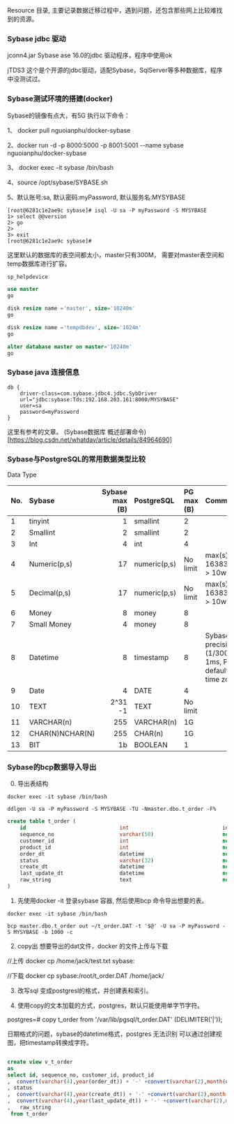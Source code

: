 Resource 目录, 主要记录数据迁移过程中，遇到问题，还包含那些网上比较难找到的资源。

### Sybase jdbc 驱动
jconn4.jar 
Sybase ase 16.0的jdbc 驱动程序，程序中使用ok

jTDS3
这个是个开源的jdbc驱动，适配Sybase，SqlServer等多种数据库，程序中没测试过。


### Sybase测试环境的搭建(docker)
Sybase的镜像有点大，有5G
执行以下命令：

1、 docker pull nguoianphu/docker-sybase

2、docker run -d -p 8000:5000 -p 8001:5001 --name sybase nguoianphu/docker-sybase

3、 docker exec -it sybase /bin/bash

4、source /opt/sybase/SYBASE.sh

5、默认账号:sa, 默认密码:myPassword,  默认服务名:MYSYBASE
```shell
[root@6281c1e2ae9c sybase]# isql -U sa -P myPassword -S MYSYBASE
1> select @@version
2> go
2>
3> exit
[root@6281c1e2ae9c sybase]#
```
这里默认的数据库的表空间都太小，master只有300M， 需要对master表空间和temp数据库进行扩容。

```sql 
sp_helpdevice

use master
go

disk resize name ='master', size='10240m'
go

disk resize name ='tempdbdev', size='1024m'
go

alter database master on master='10240m'
go

```

### Sybase java 连接信息

```text
db {
    driver-class=com.sybase.jdbc4.jdbc.SybDriver
    url="jdbc:sybase:Tds:192.168.203.161:8000/MYSYBASE"
    user=sa
    password=myPassword
}
```
这里有参考的文章。
(Sybase数据库 概述部署命令)[https://blog.csdn.net/whatday/article/details/84964690]


### Sybase与PostgreSQL的常用数据类型比较 
Data Type

| No.  | Sybase          | Sybase max (B) | PostgreSQL   | PG max (B) | Comments                                                            |
| :--- | :-------------- | -------------: | :----------- | :--------- | :------------------------------------------------------------------ |
| 1    | tinyint         |              1 | smallint     | 2          |                                                                     |
| 2    | Smallint        |              2 | smallint     | 2          |                                                                     |
| 3    | Int             |              4 | int          | 4          |                                                                     |
| 4    | Numeric(p,s)    |             17 | numeric(p,s) | No limit   | max(s) = 16383, max(p) > 10w                                        |
| 5    | Decimal(p,s)    |             17 | numeric(p,s) | No limit   | max(s) = 16383, max(p) > 10w                                        |
| 6    | Money           |              8 | money        | 8          |                                                                     |
| 7    | Small Money     |              4 | money        | 8          |                                                                     |
| 8    | Datetime        |              8 | timestamp    | 8          | Sybase precision (1/300 s) , PG 1ms, PG default[without time zone ] |
| 9    | Date            |              4 | DATE         | 4          |                                                                     |
| 10   | TEXT            |        2^31 -1 | TEXT         | No limit   |                                                                     |
| 11   | VARCHAR(n)      |            255 | VARCHAR(n)   | 1G         |                                                                     |
| 12   | CHAR(N)NCHAR(N) |            255 | CHAR(n)      | 1G         |                                                                     |
| 13   | BIT             |             1b | BOOLEAN      | 1          |                                                                     |


### Sybase的bcp数据导入导出
0. 导出表结构
```shell
docker exec -it sybase /bin/bash

ddlgen -U sa -P myPassword -S MYSYBASE -TU -Nmaster.dbo.t_order -F%
```

```sql
create table t_order (
	id                              int                              identity,
	sequence_no                     varchar(50)                      not null,
	customer_id                     int                              not null,
	product_id                      int                              not null,
	order_dt                        datetime                         not null,
	status                          varchar(32)                      not null,
	create_dt                       datetime                         not null,
	last_update_dt                  datetime                         not null,
	raw_string                      text                             not null 
)

```
   

1. 先使用docker -it 登录sybase 容器, 然后使用bcp 命令导出想要的表。
```shell
docker exec -it sybase /bin/bash

bcp master.dbo.t_order out ~/t_order.DAT -t '$@' -U sa -P myPassword -S MYSYBASE -b 1000 -c

```


2. copy出 想要导出的dat文件，docker 的文件上传与下载

//上传
docker cp /home/jack/test.txt sybase:

//下载
docker cp sybase:/root/t_order.DAT /home/jack/


3. 改写sql 变成postgresl的格式，并创建表和索引。

4. 使用copy的文本加载的方式，postgres，默认只能使用单字节字符。

postgres=# copy t_order from '/var/lib/pgsql/t_order.DAT' (DELIMITER('|'));

日期格式的问题，sybase的datetime格式，postgres 无法识别
可以通过创建视图，把timestamp转换成字符。

```sql

create view v_t_order 
as
select id, sequence_no, customer_id, product_id
,  convert(varchar(4),year(order_dt)) + '-' +convert(varchar(2),month(order_dt)) + '-' + convert(varchar(2),day(order_dt)) + ' ' +convert(varchar(24),order_dt,108) as order_dt
, status
,  convert(varchar(4),year(create_dt)) + '-' +convert(varchar(2),month(create_dt)) + '-' + convert(varchar(2),day(create_dt)) + ' ' +convert(varchar(24),create_dt,108) as create_dt
,  convert(varchar(4),year(last_update_dt)) + '-' +convert(varchar(2),month(last_update_dt)) + '-' + convert(varchar(2),day(last_update_dt)) + ' ' +convert(varchar(24),last_update_dt,108) as last_update_dt
,   raw_string  
 from t_order 
```






